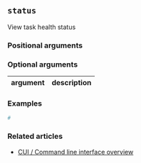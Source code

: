 ## `status`
View task health status

### Positional arguments

### Optional arguments
| argument | description |
| --- | --- |

### Examples
```bash
#
```

### Related articles
* [CUI / Command line interface overview](/CLI)